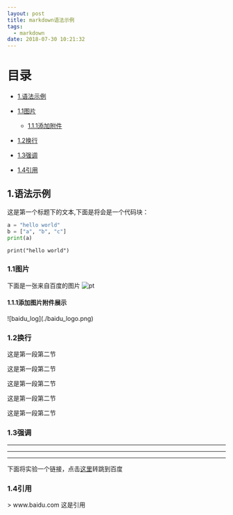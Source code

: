 ```yaml
---
layout: post
title: markdown语法示例
tags:
  - markdown
date: 2018-07-30 10:21:32
---
```

<!-- more -->
# 目录

* [1.语法示例](#1)

* [1.1图片](#1.1)

  * [1.1.1添加附件](#1.1)

* [1.2换行](#1.2)

* [1.3强调](#1.3)

* [1.4引用](#1.4)

<h2 id="1">1.语法示例</h2>
这是第一个标题下的文本,下面是将会是一个代码块：

```python
a = "hello world"
b = ["a", "b", "c"]
print(a)
```

`print("hello world")`

<h3 id="1.1">1.1图片</h3>

下面是一张来自百度的图片
![pt](https://ss0.bdstatic.com/94oJfD_bAAcT8t7mm9GUKT-xh_/timg?image&quality=100&size=b4000_4000&sec=1532586215&di=36b4f6bca2f07d72cd81d68b523d83fd&src=http://a2.att.hudong.com/26/50/01300000329092123781509550216.jpg)

<h4 id="1.1.1">1.1.1添加图片附件展示</h4>
![baidu_log](./baidu_logo.png)

<h3 id="1.2">1.2换行</h3>

这是第一段第二节

这是第一段第二节

这是第一段第二节

这是第一段第二节

这是第一段第二节

<h3 id="1.3">1.3强调</h3>

***
***
***
下面将实验一个链接，点击[这里](http://www.baidu.com)转跳到百度

<h3 id="1.4">1.4引用</h3>
> www.baidu.com 这是引用
